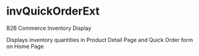 # invQuickOrderExt
B2B Commerce Inventory Display

Displays inventory quantities in Product Detail Page and Quick Order form on Home Page
